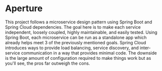 # Aperture

This project follows a microservice design pattern using Spring Boot and Spring Cloud dependencies. The goal here is to make each service independent, loosely coupled, highly maintainable, and easily tested. Using Spring Boot, each microservice can be run as a standalone app which already helps meet 3 of the previously mentioned goals. Spring Cloud introduces ways to provide load balancing, service discovery, and inter-service communication in a way that provides minimal code. The downside is the large amount of configuration required to make things work but as you'll see, the pros far outweigh the cons.
